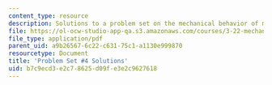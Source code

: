 ```yaml
---
content_type: resource
description: Solutions to a problem set on the mechanical behavior of materials.
file: https://ol-ocw-studio-app-qa.s3.amazonaws.com/courses/3-22-mechanical-behavior-of-materials-spring-2008/b7c9ecd3e2c78625d09fe3e2c9627618_sol4.pdf
file_type: application/pdf
parent_uid: a9b26567-6c22-c631-75c1-a1130e999870
resourcetype: Document
title: 'Problem Set #4 Solutions'
uid: b7c9ecd3-e2c7-8625-d09f-e3e2c9627618
---
```

